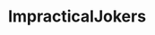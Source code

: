 ---
title: ImpracticalJokers
crosslinks:
- livven
- tesdcares
- BestOfReports
- OutOfTheLoop
- AskReddit
- ANW
- niceguys
- IAmA
- ButtSharpies
- GirlsMirin
- myfriendwantstoknow
- whatsayyou
- IASIP
---